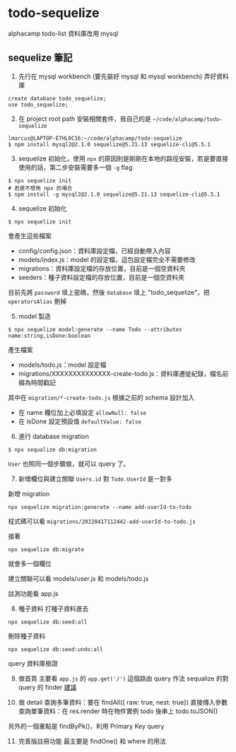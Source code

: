 # todo-sequelize
alphacamp todo-list 資料庫改用 mysql 

## sequelize 筆記
1. 先行在 mysql workbench (要先裝好 mysql 和 mysql workbench) 弄好資料庫
```
create database todo_sequelize;
use todo_sequelize;
```

2. 在 project root path 安裝相關套件，我自己的是 `~/code/alphacamp/todo-sequelize`
```
lmarcus@LAPTOP-E7HL0C16:~/code/alphacamp/todo-sequelize 
$ npm install mysql2@2.1.0 sequelize@5.21.13 sequelize-cli@5.5.1
```

3. sequelize 初始化，使用 `npx` 的原因則是剛剛在本地的路徑安裝，若是要直接使用的話，第二步安裝需要多一個 `-g` flag 
```
$ npx sequelize init
# 若是不想用 npx 的場合
$ npm install -g mysql2@2.1.0 sequelize@5.21.13 sequelize-cli@5.5.1
```

4. sequelize 初始化
```
$ npx sequelize init
```
會產生這些檔案
- config/config.json：資料庫設定檔，已經自動帶入內容
- models/index.js：model 的設定檔，這包設定檔完全不需要修改
- migrations：資料庫設定檔的存放位置，目前是一個空資料夾
- seeders：種子資料設定檔的存放位置，目前是一個空資料夾

目前先將 `password` 填上密碼，然後 `database` 填上 "todo_sequelize"，把` operatorsAlias` 刪掉

5. model 製造
 ```
 $ npx sequelize model:generate --name Todo --attributes name:string,isDone:boolean
 ```
 產生檔案
- models/todo.js：model 設定檔
- migrations/XXXXXXXXXXXXXX-create-todo.js：資料庫遷徙紀錄，檔名前綴為時間戳記

其中在 `migration/*-create-todo.js` 根據之前的 schema 設計加入

- 在 name 欄位加上必填設定 `allowNull: false`
- 在 isDone 設定預設值 `defaultValue: false`

6. 進行 database migration

```
$ npx sequalize db:migration
```

`User` 也照同一個步驟做，就可以 query 了。

7. 新增欄位與建立關聯
`Users.id` 對 `Todo.UserId` 是一對多

新增 migration
```
npx sequelize migration:generate --name add-userId-to-todo
```

程式碼可以看 `migrations/20220417112442-add-userId-to-todo.js`

接著
```
npx sequelize db:migrate
```
就會多一個欄位


建立關聯可以看 models/user.js 和 models/todo.js

註測功能看 app.js

8. 種子資料
打種子資料進去
```
npx sequelize db:seed:all
```
刪除種子資料
```
npx sequelize db:seed:undo:all
```
query 資料庫檢證

9. 做首頁
主要看 `app.js` 的 `app.get('/')` 這個路由 query 作法
sequalize 的對 query 的 finder [建議](https://sequelize.org/docs/v6/core-concepts/model-querying-finders/)

10. 做 detail
查詢多筆資料：要在 findAll({ raw: true, nest: true}) 直接傳入參數
查詢單筆資料：在 res.render 時在物件實例 todo 後串上 todo.toJSON()

另外的一個重點是 findByPk()，利用 Primary Key query

11. 完善版註冊功能
最主要是 findOne() 和 where 的用法
